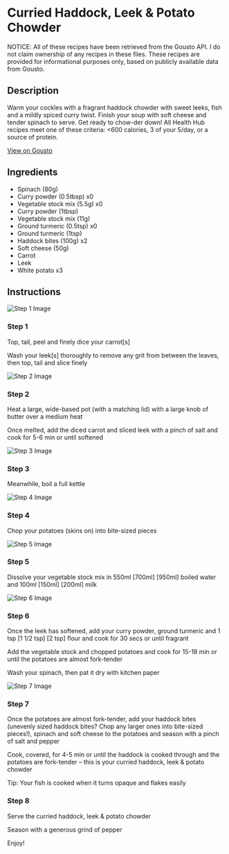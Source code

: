 # Curried Haddock, Leek & Potato Chowder

NOTICE: All of these recipes have been retrieved from the Gousto API. I do not claim ownership of any recipes in these files. These recipes are provided for informational purposes only, based on publicly available data from Gousto.

## Description

Warm your cockles with a fragrant haddock chowder with sweet leeks, fish and a mildly spiced curry twist. Finish your soup with soft cheese and tender spinach to serve. Get ready to chow-der down! All Health Hub recipes meet one of these criteria: <600 calories, 3 of your 5/day, or a source of protein.

[View on Gousto](https://www.gousto.co.uk/recipes/cookbook/curried-haddock-leek-potato-chowder)

## Ingredients

- Spinach (80g)
- Curry powder (0.5tbsp) x0
- Vegetable stock mix (5.5g) x0
- Curry powder (1tbsp)
- Vegetable stock mix (11g)
- Ground turmeric (0.5tsp) x0
- Ground turmeric (1tsp)
- Haddock bites (100g) x2
- Soft cheese (50g)
- Carrot
- Leek
- White potato x3

## Instructions

![Step 1 Image](https://production-media.gousto.co.uk/cms/recipe-step-image/1309.-step-1-x200.jpg)

### Step 1

Top, tail, peel and finely dice your carrot[s]

Wash your leek[s] thoroughly to remove any grit from between the leaves, then top, tail and slice finely

![Step 2 Image](https://production-media.gousto.co.uk/cms/recipe-step-image/1309.-step-2-x200.jpg)

### Step 2

Heat a large, wide-based pot (with a matching lid) with a large knob of butter over a medium heat

Once melted, add the diced carrot and sliced leek with a pinch of salt and cook for 5-6 min or until softened

![Step 3 Image](https://production-media.gousto.co.uk/cms/recipe-step-image/Step-3-1728473078994-x200.jpg)

### Step 3

Meanwhile, boil a full kettle

![Step 4 Image](https://production-media.gousto.co.uk/cms/recipe-step-image/1309.-step-4-x200.jpg)

### Step 4

Chop your potatoes (skins on) into bite-sized pieces

![Step 5 Image](https://production-media.gousto.co.uk/cms/recipe-step-image/1309.-step-5-x200.jpg)

### Step 5

Dissolve your vegetable stock mix in 550ml <span class="text-purple">[700ml]</span><span class="text-danger"> [950ml]</span> boiled water and 100ml <span class="text-purple">[150ml] </span><span class="text-danger">[200ml]</span> milk

![Step 6 Image](https://production-media.gousto.co.uk/cms/recipe-step-image/1309.-step-6-x200.jpg)

### Step 6

Once the leek has softened, add your curry powder, ground turmeric and 1 tsp <span class="text-purple">[1 1/2 tsp]</span> <span class="text-danger">[2 tsp]</span> flour and cook for 30 secs or until fragrant

Add the vegetable stock and chopped potatoes and cook for 15-18 min or until the potatoes are almost fork-tender

Wash your spinach, then pat it dry with kitchen paper

![Step 7 Image](https://production-media.gousto.co.uk/cms/recipe-step-image/1309.-step-7-x200.jpg)

### Step 7

Once the potatoes are almost fork-tender, add your haddock bites (unevenly sized haddock bites? Chop any larger ones into bite-sized pieces!), spinach and soft cheese to the potatoes and season with a pinch of salt and pepper

Cook, covered, for 4-5 min or until the haddock is cooked through and the potatoes are fork-tender – this is your curried haddock, leek & potato chowder

Tip: Your fish is cooked when it turns opaque and flakes easily

### Step 8

Serve the curried haddock, leek & potato chowder

Season with a generous grind of pepper

Enjoy!

